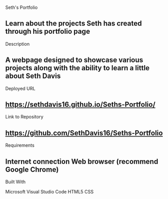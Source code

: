 Seth's Portfolio

Learn about the projects Seth has created through his portfolio page
---
Description

A webpage designed to showcase various projects along with the ability to learn a little about Seth Davis 
---
Deployed URL

https://sethdavis16.github.io/Seths-Portfolio/
---
Link to Repository

https://github.com/SethDavis16/Seths-Portfolio
---
Requirements

Internet connection
Web browser (recommend Google Chrome)
---
Built With

Microsoft Visual Studio Code
HTML5
CSS

